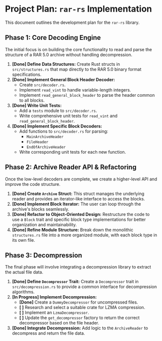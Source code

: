 # Project Plan: `rar-rs` Implementation

This document outlines the development plan for the `rar-rs` library.

## Phase 1: Core Decoding Engine

The initial focus is on building the core functionality to read and parse the structure of a RAR 5.0 archive without handling decompression.

1.  **[Done] Define Data Structures:** Create Rust structs in `src/structures.rs` that map directly to the RAR 5.0 binary format specifications.
2.  **[Done] Implement General Block Header Decoder:**
    *   Create `src/decoder.rs`.
    *   Implement `read_vint` to handle variable-length integers.
    *   Implement `read_general_block_header` to parse the header common to all blocks.
3.  **[Done] Write Unit Tests:**
    *   Add a `tests` module to `src/decoder.rs`.
    *   Write comprehensive unit tests for `read_vint` and `read_general_block_header`.
4.  **[Done] Implement Specific Block Decoders:**
    *   Add functions to `src/decoder.rs` for parsing:
        *   `MainArchiveHeader`
        *   `FileHeader`
        *   `EndOfArchiveHeader`
    *   Write corresponding unit tests for each new function.

## Phase 2: Archive Reader API & Refactoring

Once the low-level decoders are complete, we create a higher-level API and improve the code structure.

1.  **[Done] Create `Archive` Struct:** This struct manages the underlying reader and provides an iterator-like interface to access the blocks.
2.  **[Done] Implement Block Iterator:** The user can loop through the archive's blocks seamlessly.
3.  **[Done] Refactor to Object-Oriented Design:** Restructure the code to use a `Block` trait and specific block type implementations for better organization and maintainability.
4.  **[Done] Refine Module Structure:** Break down the monolithic `structures.rs` file into a more organized module, with each block type in its own file.

## Phase 3: Decompression

The final phase will involve integrating a decompression library to extract the actual file data.

1.  **[Done] Define `Decompressor` Trait:** Create a `Decompressor` trait in `src/decompression.rs` to provide a common interface for decompression algorithms.
2.  **[In Progress] Implement Decompression:**
    *   **[Done]** Create a `DummyDecompressor` for uncompressed files.
    *   **[ ]** Research and select a suitable crate for LZMA compression.
    *   **[ ]** Implement an `LzmaDecompressor`.
    *   **[ ]** Update the `get_decompressor` factory to return the correct decompressor based on the file header.
3.  **[Done] Integrate Decompression:** Add logic to the `ArchiveReader` to decompress and return the file data.

